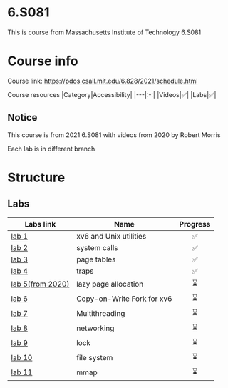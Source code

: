 # 6.S081
This is course from Massachusetts Institute of Technology 6.S081

# Course info
Course link: https://pdos.csail.mit.edu/6.828/2021/schedule.html

Course resources 
|Category|Accessibility|
|---|:-:|
|Videos|✅|
|Labs|✅|

## Notice
This course is from 2021 6.S081 with videos from 2020 by Robert Morris

Each lab is in different branch

# Structure
## Labs
|Labs link| Name| Progress|
|------- |---|:-:|
|[lab 1](https://pdos.csail.mit.edu/6.828/2021/labs/util.html) |xv6 and Unix utilities|✅|
|[lab 2](https://pdos.csail.mit.edu/6.828/2021/labs/syscall.html) |system calls|✅|
|[lab 3](https://pdos.csail.mit.edu/6.828/2021/labs/pgtbl.html) |page tables|✅|
|[lab 4](https://pdos.csail.mit.edu/6.828/2021/labs/traps.html) |traps|✅|
|[lab 5(from 2020)](https://pdos.csail.mit.edu/6.828/2020/labs/lazy.html) |lazy page allocation|⌛|
|[lab 6](https://pdos.csail.mit.edu/6.828/2021/labs/cow.html) |Copy-on-Write Fork for xv6|⌛|
|[lab 7](https://pdos.csail.mit.edu/6.828/2021/labs/thread.html) |Multithreading|⌛|
|[lab 8](https://pdos.csail.mit.edu/6.828/2021/labs/net.html) |networking|⌛|
|[lab 9](https://pdos.csail.mit.edu/6.828/2021/labs/lock.html) |lock|⌛|
|[lab 10](https://pdos.csail.mit.edu/6.828/2021/labs/fs.html) |file system|⌛|
|[lab 11](https://pdos.csail.mit.edu/6.828/2021/labs/mmap.html)|mmap|⌛|